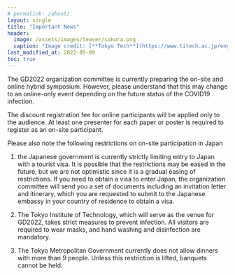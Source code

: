 ```yaml
---
# permalink: /about/
layout: single
title: "Important News"
header:
  image: /assets/images/teaser/sakura.png
  caption: "Image credit: [**Tokyo Tech**](https://www.titech.ac.jp/english)"
last_modified_at: 2022-05-09
toc: true
---
```


The GD2022 organization committee is currently preparing the on-site and online hybrid symposium. However, please understand that this may change to an online-only event depending on the future status of the COVID19 infection.

The discount registration fee for online participants will be applied only to the audience. At least one presenter for each paper or poster is required to register as an on-site participant.

Please also note the following restrictions on on-site participation in Japan

1. the Japanese government is currently strictly limiting entry to Japan with a tourist visa. It is possible that the restrictions may be eased in the future, but we are not optimistic since it is a gradual easing of restrictions.  If you need to obtain a visa to enter Japan, the organization committee will send you a set of documents including an invitation letter and itinerary, which you are requested to submit to the Japanese embassy in your country of residence to obtain a visa.

2. The Tokyo Institute of Technology, which will serve as the venue for GD2022, takes strict measures to prevent infection. All visitors are required to wear masks, and hand washing and disinfection are mandatory.

3. The Tokyo Metropolitan Government currently does not allow dinners with more than 9 people. Unless this restriction is lifted, banquets cannot be held.
